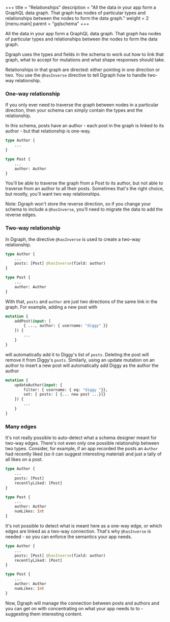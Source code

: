 +++
title = "Relationships"
description = "All the data in your app form a GraphQL data graph. That graph has nodes of particular types and relationships between the nodes to form the data graph."
weight = 2
[menu.main]
    parent = "gqlschema"
+++

All the data in your app form a GraphQL data graph. That graph has nodes of particular types and relationships between the nodes to form the data graph.

Dgraph uses the types and fields in the schema to work out how to link that graph, what to accept for mutations and what shape responses should take.  

Relationships in that graph are directed: either pointing in one direction or two.  You use the `@hasInverse` directive to tell Dgraph how to handle two-way relationship.

### One-way relationship

If you only ever need to traverse the graph between nodes in a particular direction, then your schema can simply contain the types and the relationship. 

In this schema, posts have an author - each post in the graph is linked to its author - but that relationship is one-way.  

```graphql
type Author {
    ...
}

type Post {
    ...
    author: Author
}
```

You'll be able to traverse the graph from a Post to its author, but not able to traverse from an author to all their posts.  Sometimes that's the right choice, but mostly, you'll want two way relationships.  

Note: Dgraph won't store the reverse direction, so if you change your schema to include a `@hasInverse`, you'll need to migrate the data to add the reverse edges.

### Two-way relationship


In Dgraph, the directive `@hasInverse` is used to create a two-way relationship.  

```graphql
type Author {
    ...
    posts: [Post] @hasInverse(field: author)
}

type Post {
    ...
    author: Author
}
```

With that, `posts` and `author` are just two directions of the same link in the graph.  For example,  adding a new post with

```graphql
mutation {
    addPost(input: [ 
        { ..., author: { username: "diggy" }}
    ]) {
        ...
    }
}
```

will automatically add it to Diggy's list of `posts`.  Deleting the post will remove it from Diggy's `posts`.  Similarly, using an update mutation on an author to insert a new post will automatically add Diggy as the author the author

```graphql
mutation {
    updateAuthor(input: {
        filter: { username: { eq: "diggy "}},
        set: { posts: [ {... new post ...}]}
    }) {
        ...
    }
}
```

### Many edges

It's not really possible to auto-detect what a schema designer meant for two-way edges.  There's not even only one possible relationship between two types. Consider, for example, if an app recorded the posts an `Author` had recently liked (so it can suggest interesting material) and just a tally of all likes on a post.

```graphql
type Author {
    ...
    posts: [Post]
    recentlyLiked: [Post]
}

type Post {
    ...
    author: Author
    numLikes: Int
}
```

It's not possible to detect what is meant here as a one-way edge, or which edges are linked as a two-way connection.  That's why `@hasInverse` is needed - so you can enforce the semantics your app needs.

```graphql
type Author {
    ...
    posts: [Post] @hasInverse(field: author)
    recentlyLiked: [Post]
}

type Post {
    ...
    author: Author
    numLikes: Int
}
```

Now, Dgraph will manage the connection between posts and authors and you can get on with concentrating on what your app needs to to - suggesting them interesting content.
